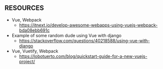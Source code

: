 ## RESOURCES 

* Vue, Webpack 
   * https://itnext.io/develop-awesome-webapps-using-vuejs-webpack-bda08ebb691c
* Example of some random dude using Vue with django 
   * https://stackoverflow.com/questions/40218588/using-vue-with-django
* Vue, Vuetify, Webpack 
   * https://lobotuerto.com/blog/quickstart-guide-for-a-new-vuejs-project/
